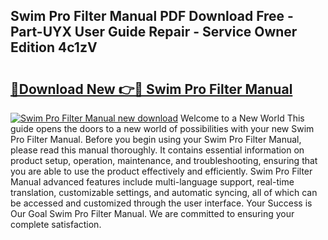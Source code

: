 ## Swim Pro Filter Manual PDF Download Free - Part-UYX User Guide Repair - Service Owner Edition 4c1zV

# <h2><a href="http://bc65464.oget.top/?id=Swim+Pro+Filter+Manual">🔗Download New 👉🔴 Swim Pro Filter Manual</a></h2>

[![Swim Pro Filter Manual new download](https://i.imgur.com/5g1atiW.png)](http://bc65464.oget.top/?id=Swim+Pro+Filter+Manual)
Welcome to a New World This guide opens the doors to a new world of possibilities with your new Swim Pro Filter Manual. Before you begin using your Swim Pro Filter Manual, please read this manual thoroughly. It contains essential information on product setup, operation, maintenance, and troubleshooting, ensuring that you are able to use the product effectively and efficiently. Swim Pro Filter Manual advanced features include multi-language support, real-time translation, customizable settings, and automatic syncing, all of which can be accessed and customized through the user interface. Your Success is Our Goal Swim Pro Filter Manual. We are committed to ensuring your complete satisfaction.
